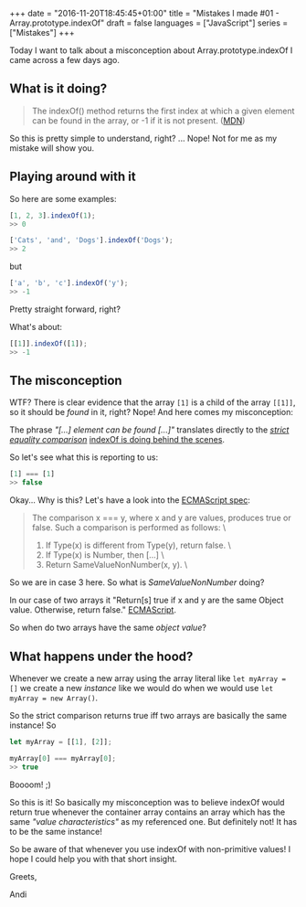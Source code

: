 +++
date = "2016-11-20T18:45:45+01:00"
title = "Mistakes I made #01 - Array.prototype.indexOf"
draft = false
languages = ["JavaScript"]
series = ["Mistakes"]
+++

Today I want to talk about a misconception about Array.prototype.indexOf I came across a few days ago.

## What is it doing?

> The indexOf() method returns the first index at which a given element can be found in the array, or -1 if it is not present.
> ([MDN](https://developer.mozilla.org/en-US/docs/Web/JavaScript/Reference/Global_Objects/Array/indexOf))

So this is pretty simple to understand, right? ... Nope! Not for me as my mistake will show you.

## Playing around with it

So here are some examples:

``` js
[1, 2, 3].indexOf(1);
>> 0

['Cats', 'and', 'Dogs'].indexOf('Dogs');
>> 2
```

but

``` js
['a', 'b', 'c'].indexOf('y');
>> -1
```

Pretty straight forward, right?

What's about:

``` js
[[1]].indexOf([1]);
>> -1
```

## The misconception

WTF? There is clear evidence that the array ``[1]`` is a child of the array ``[[1]]``,
so it should be _found_ in it, right? Nope! And here comes my misconception:

The phrase _"[...] element can be found [...]"_ translates directly to the [_strict equality
comparison_](https://www.ecma-international.org/ecma-262/7.0/index.html#sec-strict-equality-comparison)
[indexOf is doing behind the scenes](https://www.ecma-international.org/ecma-262/7.0/index.html#sec-array.prototype.indexof).

So let's see what this is reporting to us:

``` js
[1] === [1]
>> false
```

Okay... Why is this? Let's have a look into the [ECMAScript spec](https://www.ecma-international.org/ecma-262/7.0/index.html#sec-strict-equality-comparison):

> The comparison x === y, where x and y are values, produces true or false. Such a comparison is performed as follows: \
>    1. If Type(x) is different from Type(y), return false. \
>    2. If Type(x) is Number, then [...] \
>    3. Return SameValueNonNumber(x, y). \

So we are in case 3 here. So what is _SameValueNonNumber_ doing?

In our case of two arrays it "Return[s] true if x and y are the same Object value. Otherwise, return false." [ECMAScript](https://www.ecma-international.org/ecma-262/7.0/index.html#sec-samevaluenonnumber).

So when do two arrays have the same _object value_?

## What happens under the hood?

Whenever we create a new array using the array literal like ``let myArray = []`` we create a new _instance_ like
we would do when we would use ``let myArray = new Array()``.

So the strict comparison returns true iff two arrays are basically the same instance! So

``` js
let myArray = [[1], [2]];

myArray[0] === myArray[0];
>> true
```

Boooom! ;)

So this is it! So basically my misconception was to believe indexOf would return true whenever
the container array contains an array which has the same _"value characteristics"_ as my referenced
one. But definitely not! It has to be the same instance!

So be aware of that whenever you use indexOf with non-primitive values! I hope I could help you with that short
insight.

Greets,

Andi
